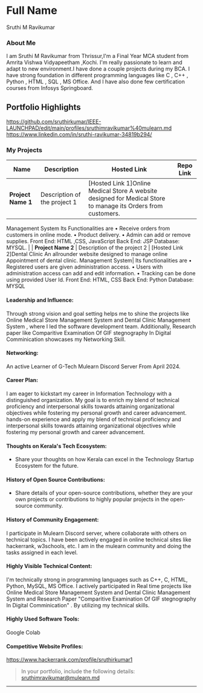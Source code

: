 # Full Name 
Sruthi M Ravikumar

### About Me

I am Sruthi M Ravikumar from Thrissur,I'm a Final Year MCA student from Amrita Vishwa Vidyapeetham ,Kochi. I'm really passionate to learn and adapt to new environment.I have done a couple projects during my BCA. I have strong foundation in different programming languages like C , C++ , Python , HTML , SQL , MS Office. And I have also done few certification courses from Infosys Springboard.

## Portfolio Highlights
https://github.com/sruthirkumar/IEEE-LAUNCHPAD/edit/main/profiles/sruthimravikumar%40mulearn.md
https://www.linkedin.com/in/sruthi-ravikumar-34819b294/
### My Projects

| Name                | Description                                                               | Hosted Link                              | Repo Link                                                      |
|---------------------|---------------------------------------------------------------------------|------------------------------------------|----------------------------------------------------------------|
| **Project Name 1**  | Description of the project 1                                              | [Hosted Link 1]Online Medical Store   A website designed for Medical Store to manage its Orders from customers.
  Management System      Its Functionalities are
                            •	Receive orders from customers in online mode.
                            •	Product delivery.
                            •	Admin can add or remove supplies. 
                            Front End: HTML ,CSS, JavaScript
                            Back End: JSP
                            Database: MYSQL.
|
| **Project Name 2**  | Description of the project 2                                              | [Hosted Link 2]Dental Clinic          An allrounder website designed to manage online Appointment of dental clinic.
  Management System|      Its functionalities are
                         •	Registered users are given administration access.
                         •	Users with administration access can add and edit information.
                         •	Tracking can be done using provided User Id.
                         Front End: HTML, CSS 
                         Back End: Python 
                         Database: MYSQL

   
#### Leadership and Influence:
Through strong vision and goal setting helps me to shine the projects like Online Medical Store Management System and Dental Clinic Management System , where I led the software development team. Additionally, Research paper like Comparitive Examination Of GIF stegnography In Digital Comminication showcases my Networking Skill.

#### Networking:

An active Learner of G-Tech Mulearn Discord Server From April 2024.

#### Career Plan:

I am eager to kickstart my career in Information Technology with a distinguished organization. My goal is to enrich my blend of technical proficiency and interpersonal skills towards attaining organizational objectives while fostering my personal growth and career advancement. hands-on experience and apply my blend of technical proficiency and interpersonal skills towards attaining organizational objectives while fostering my personal growth and career advancement.

#### Thoughts on Kerala's Tech Ecosystem:

- Share your thoughts on how Kerala can excel in the Technology Startup Ecosystem for the future.

#### History of Open Source Contributions:

- Share details of your open-source contributions, whether they are your own projects or contributions to highly popular projects in the open-source community.

#### History of Community Engagement:
I participate in Mulearn Discord server, where collaborate with others on technical topics.
I have been actively engaged in online technical sites like hackerrank, w3schools, etc. I am in the mulearn community and doing the tasks assigned in each level.

#### Highly Visible Technical Content:
I'm technically strong in programming languages such as C++, C, HTML, Python, MySQL, MS Office. 
I actively participated in Real time projects like Online Medical Store Management System and Dental Clinic Management System and Research Paper "Comparitive Examination Of GIF stegnography In Digital Comminication" . By utilizing my technical skills.


#### Highly Used Software Tools:
 Google Colab

#### Competitive Website Profiles:


 https://www.hackerrank.com/profile/sruthirkumar1


> In your portfolio, include the following details:
sruthimravikumar@mulearn.md
---
